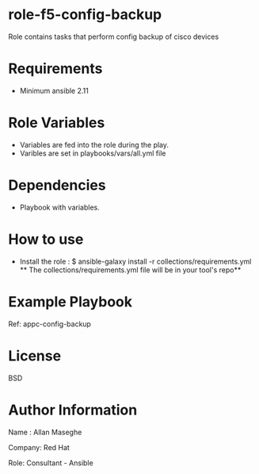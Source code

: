 # role-f5-config-backup
Role contains tasks that perform config backup of cisco devices

# Requirements
- Minimum ansible 2.11

# Role Variables

- Variables are fed into the role during the play.
- Varibles are set in playbooks/vars/all.yml file

# Dependencies
- Playbook with variables.


# How to use
- Install the role : $ ansible-galaxy install -r collections/requirements.yml
  ** The collections/requirements.yml file will be in your tool's repo**


# Example Playbook

Ref: appc-config-backup


# License
BSD

# Author Information
Name : Allan Maseghe

Company: Red Hat

Role: Consultant - Ansible
